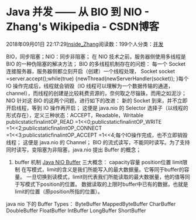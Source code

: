 
# Java 并发 —— 从 BIO 到 NIO - Zhang's Wikipedia - CSDN博客


2018年09月01日 22:17:29[Inside_Zhang](https://me.csdn.net/lanchunhui)阅读数：199个人分类：[并发](https://blog.csdn.net/lanchunhui/article/category/7071346)



BIO，同步阻塞；NIO：同步非阻塞；
在 NIO 技术之前，服务器侧使用多线程是 BIO 的一种伪阻塞的解决方法；
BIO 的多线程机制存在的问题：
每一个 Socket 连接服务器，服务器侧都立刻开启（创建）一个线程处理，
Socket socket =server.accept();while(true) {newThread(newServerHandler(socket));
}每个 IO 操作完成后，线程就会销毁（IO 线程可以理解为一个数据传输的通道，channel），而线程的创建是比较耗费资源的，奈何取之尽锱铢，而用之如泥沙；
NIO 针对这 BIO 的这两个问题，进行如下的改进：
新的 Socket 到来，并不立即开启线程，等到 IO 操作再开启；
这便是 java.nio 的 Selector 选择子（以线程的形式存在），定义三种状态：ACCEPT，Readable，Writable
publicstaticfinalintOP_READ =1<<0;publicstaticfinalintOP_WRITE =1<<2;publicstaticfinalintOP_CONNECT =1<<3;publicstaticfinalintOP_ACCEPT =1<<4;每个IO操作完成，也不立即销毁线程；
这便是 java.nio 的 Channel；
BIO 的流式读写，不能同时读写。为了支持同时读写，变阻塞为非阻塞，java.nio 提出 Buffer 的概念；
1. buffer 机制
[Java NIO Buffer](http://actimem.com/java/nio/buffer/)
三大概念：
capacity容量
position位置
limit限制
在写模式，limit的含义是我们所能写入的最大数据量。它等同于buffer的容量。
一旦切换到读模式，limit则代表我们所能读取的最大数据量，他的值等同于写模式下position的位置。
数据读取的上限时buffer中已有的数据，也就是limit的位置（原position所指的位置）。

java nio 下的 Buffer Types：
ByteBuffer
MappedByteBuffer
CharBuffer
DoubleBuffer
FloatBuffer
IntBuffer
LongBuffer
ShortBuffer



